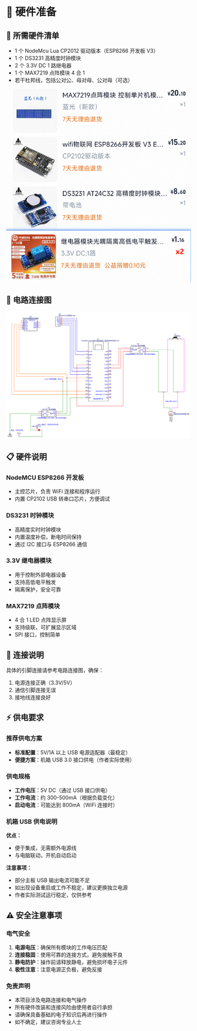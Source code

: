 # 📃 硬件准备

## 🛒 所需硬件清单

- 1 个 NodeMcu Lua CP2012 驱动版本（ESP8266 开发板 V3）
- 1 个 DS3231 高精度时钟模块
- 2 个 3.3V DC 1 路继电器
- 1 个 MAX7219 点阵模块 4 合 1
- 若干杜邦线，包括公对公、母对母、公对母（可选）

![硬件](images/2025-08-13_204525_194.png)

## 🔌 电路连接图

![电路设计图](images/circuit-diagram.png)

## 📋 硬件说明

### NodeMCU ESP8266 开发板

- 主控芯片，负责 WiFi 连接和程序运行
- 内置 CP2102 USB 转串口芯片，方便调试

### DS3231 时钟模块

- 高精度实时时钟模块
- 内置温度补偿，断电时间保持
- 通过 I2C 接口与 ESP8266 通信

### 3.3V 继电器模块

- 用于控制外部电器设备
- 支持高低电平触发
- 隔离保护，安全可靠

### MAX7219 点阵模块

- 4 合 1 LED 点阵显示屏
- 支持级联，可扩展显示区域
- SPI 接口，控制简单

## 🔧 连接说明

具体的引脚连接请参考电路连接图，确保：

1. 电源连接正确（3.3V/5V）
2. 通信引脚连接无误
3. 接地线连接良好

## ⚡ 供电要求

### 推荐供电方案

- **标准配置**：5V/1A 以上 USB 电源适配器（最稳定）
- **便捷方案**：机箱 USB 3.0 接口供电（作者实际使用）

### 供电规格

- **工作电压**：5V DC（通过 USB 接口供电）
- **工作电流**：约 300-500mA（根据负载变化）
- **启动电流**：可能达到 800mA（WiFi 连接时）

### 机箱 USB 供电说明

**优点：**

- 便于集成，无需额外电源线
- 与电脑联动，开机自动启动

**注意事项：**

- 部分主板 USB 输出电流可能不足
- 如出现设备重启或工作不稳定，建议更换独立电源
- 作者实际测试运行稳定，仅供参考

## ⚠️ 安全注意事项

### 电气安全

1. **电源电压**：确保所有模块的工作电压匹配
2. **连接稳固**：使用可靠的连接方式，避免接触不良
3. **静电防护**：操作前请释放静电，避免损坏电子元件
4. **极性注意**：注意电源正负极，避免反接

### 免责声明

- 本项目涉及电路连接和电气操作
- 所有硬件改装和连接风险由使用者自行承担
- 请确保具备基础的电子知识后再进行操作
- 如不确定，建议咨询专业人士
